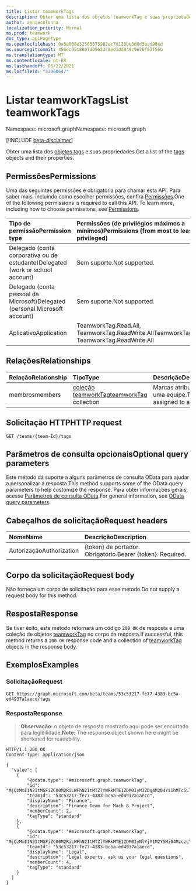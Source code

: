 ```yaml
---
title: Listar teamworkTags
description: Obter uma lista dos objetos teamworkTag e suas propriedades.
author: anniecolonna
localization_priority: Normal
ms.prod: teamwork
doc_type: apiPageType
ms.openlocfilehash: 0a5e008e32565675982ec7d120be3d6d3bad98ed
ms.sourcegitcommit: 456ec9510807d05623c0ed1dd049c9676f53f56b
ms.translationtype: MT
ms.contentlocale: pt-BR
ms.lasthandoff: 06/22/2021
ms.locfileid: "53060647"
---
```

# <a name="list-teamworktags"></a><span data-ttu-id="d006c-103">Listar teamworkTags</span><span class="sxs-lookup"><span data-stu-id="d006c-103">List teamworkTags</span></span>
<span data-ttu-id="d006c-104">Namespace: microsoft.graph</span><span class="sxs-lookup"><span data-stu-id="d006c-104">Namespace: microsoft.graph</span></span>

[!INCLUDE [beta-disclaimer](../../includes/beta-disclaimer.md)]

<span data-ttu-id="d006c-105">Obter uma lista dos [objetos tags](../resources/teamworktag.md) e suas propriedades.</span><span class="sxs-lookup"><span data-stu-id="d006c-105">Get a list of the [tags](../resources/teamworktag.md) objects and their properties.</span></span>

## <a name="permissions"></a><span data-ttu-id="d006c-106">Permissões</span><span class="sxs-lookup"><span data-stu-id="d006c-106">Permissions</span></span>
<span data-ttu-id="d006c-p101">Uma das seguintes permissões é obrigatória para chamar esta API. Para saber mais, incluindo como escolher permissões, confira [Permissões](/graph/permissions-reference).</span><span class="sxs-lookup"><span data-stu-id="d006c-p101">One of the following permissions is required to call this API. To learn more, including how to choose permissions, see [Permissions](/graph/permissions-reference).</span></span>

|<span data-ttu-id="d006c-109">Tipo de permissão</span><span class="sxs-lookup"><span data-stu-id="d006c-109">Permission type</span></span>|<span data-ttu-id="d006c-110">Permissões (de privilégios máximos a mínimos)</span><span class="sxs-lookup"><span data-stu-id="d006c-110">Permissions (from most to least privileged)</span></span>|
|:---|:---|
|<span data-ttu-id="d006c-111">Delegado (conta corporativa ou de estudante)</span><span class="sxs-lookup"><span data-stu-id="d006c-111">Delegated (work or school account)</span></span>|<span data-ttu-id="d006c-112">Sem suporte.</span><span class="sxs-lookup"><span data-stu-id="d006c-112">Not supported.</span></span>|
|<span data-ttu-id="d006c-113">Delegado (conta pessoal da Microsoft)</span><span class="sxs-lookup"><span data-stu-id="d006c-113">Delegated (personal Microsoft account)</span></span>|<span data-ttu-id="d006c-114">Sem suporte.</span><span class="sxs-lookup"><span data-stu-id="d006c-114">Not supported.</span></span>|
|<span data-ttu-id="d006c-115">Aplicativo</span><span class="sxs-lookup"><span data-stu-id="d006c-115">Application</span></span>|<span data-ttu-id="d006c-116">TeamworkTag.Read.All, TeamworkTag.ReadWrite.All</span><span class="sxs-lookup"><span data-stu-id="d006c-116">TeamworkTag.Read.All, TeamworkTag.ReadWrite.All</span></span>|

## <a name="relationships"></a><span data-ttu-id="d006c-117">Relações</span><span class="sxs-lookup"><span data-stu-id="d006c-117">Relationships</span></span>
|<span data-ttu-id="d006c-118">Relação</span><span class="sxs-lookup"><span data-stu-id="d006c-118">Relationship</span></span>|<span data-ttu-id="d006c-119">Tipo</span><span class="sxs-lookup"><span data-stu-id="d006c-119">Type</span></span>|<span data-ttu-id="d006c-120">Descrição</span><span class="sxs-lookup"><span data-stu-id="d006c-120">Description</span></span>|
|:---|:---|:---|
|<span data-ttu-id="d006c-121">membros</span><span class="sxs-lookup"><span data-stu-id="d006c-121">members</span></span>|<span data-ttu-id="d006c-122">[coleção teamworkTag](../resources/teamworktag.md)</span><span class="sxs-lookup"><span data-stu-id="d006c-122">[teamworkTag](../resources/teamworktag.md) collection</span></span>|<span data-ttu-id="d006c-123">Marcas atribuídas a uma equipe.</span><span class="sxs-lookup"><span data-stu-id="d006c-123">Tags assigned to a team.</span></span>|

## <a name="http-request"></a><span data-ttu-id="d006c-124">Solicitação HTTP</span><span class="sxs-lookup"><span data-stu-id="d006c-124">HTTP request</span></span>

<!-- {
  "blockType": "ignored"
}
-->
``` http
GET /teams/{team-Id}/tags
```

## <a name="optional-query-parameters"></a><span data-ttu-id="d006c-125">Parâmetros de consulta opcionais</span><span class="sxs-lookup"><span data-stu-id="d006c-125">Optional query parameters</span></span>
<span data-ttu-id="d006c-126">Este método dá suporte a alguns parâmetros de consulta OData para ajudar a personalizar a resposta.</span><span class="sxs-lookup"><span data-stu-id="d006c-126">This method supports some of the OData query parameters to help customize the response.</span></span> <span data-ttu-id="d006c-127">Para obter informações gerais, acesse [Parâmetros de consulta OData](/graph/query-parameters).</span><span class="sxs-lookup"><span data-stu-id="d006c-127">For general information, see [OData query parameters](/graph/query-parameters).</span></span>

## <a name="request-headers"></a><span data-ttu-id="d006c-128">Cabeçalhos de solicitação</span><span class="sxs-lookup"><span data-stu-id="d006c-128">Request headers</span></span>
|<span data-ttu-id="d006c-129">Nome</span><span class="sxs-lookup"><span data-stu-id="d006c-129">Name</span></span>|<span data-ttu-id="d006c-130">Descrição</span><span class="sxs-lookup"><span data-stu-id="d006c-130">Description</span></span>|
|:---|:---|
|<span data-ttu-id="d006c-131">Autorização</span><span class="sxs-lookup"><span data-stu-id="d006c-131">Authorization</span></span>|<span data-ttu-id="d006c-p103">{token} de portador. Obrigatório.</span><span class="sxs-lookup"><span data-stu-id="d006c-p103">Bearer {token}. Required.</span></span>|

## <a name="request-body"></a><span data-ttu-id="d006c-134">Corpo da solicitação</span><span class="sxs-lookup"><span data-stu-id="d006c-134">Request body</span></span>
<span data-ttu-id="d006c-135">Não forneça um corpo de solicitação para esse método.</span><span class="sxs-lookup"><span data-stu-id="d006c-135">Do not supply a request body for this method.</span></span>

## <a name="response"></a><span data-ttu-id="d006c-136">Resposta</span><span class="sxs-lookup"><span data-stu-id="d006c-136">Response</span></span>

<span data-ttu-id="d006c-137">Se tiver êxito, este método retornará um código `200 OK` de resposta e uma coleção de objetos [teamworkTag](../resources/teamworktag.md) no corpo da resposta.</span><span class="sxs-lookup"><span data-stu-id="d006c-137">If successful, this method returns a `200 OK` response code and a collection of [teamworkTag](../resources/teamworktag.md) objects in the response body.</span></span>

## <a name="examples"></a><span data-ttu-id="d006c-138">Exemplos</span><span class="sxs-lookup"><span data-stu-id="d006c-138">Examples</span></span>

### <a name="request"></a><span data-ttu-id="d006c-139">Solicitação</span><span class="sxs-lookup"><span data-stu-id="d006c-139">Request</span></span>
<!-- {
  "blockType": "request",
  "name": "list_teamworktag"
}
-->
``` http
GET https://graph.microsoft.com/beta/teams/53c53217-fe77-4383-bc5a-ed4937a1aecd/tags
```


### <a name="response"></a><span data-ttu-id="d006c-140">Resposta</span><span class="sxs-lookup"><span data-stu-id="d006c-140">Response</span></span>
><span data-ttu-id="d006c-141">**Observação:** o objeto de resposta mostrado aqui pode ser encurtado para legibilidade.</span><span class="sxs-lookup"><span data-stu-id="d006c-141">**Note:** The response object shown here might be shortened for readability.</span></span>
<!-- {
  "blockType": "response",
  "truncated": true,
  "@odata.type": "Collection(microsoft.graph.teamworkTag)"
}
-->
``` http
HTTP/1.1 200 OK
Content-Type: application/json

{
  "value": [
    {
        "@odata.type": "#microsoft.graph.teamworkTag",
        "id": "MjQzMmI1N2ItMGFiZC00M2RiLWFhN2ItMTZlYWRkMTE1ZDM0IyM3ZDg4M2Q4Yi1hMTc5LTRkZDctOTNiMy1hOGQzZGUxYTIxMmUjI3RhY29VSjN2RGk==",
        "teamId": "53c53217-fe77-4383-bc5a-ed4937a1aecd",
        "displayName": "Finance",
        "description": "Finance Team for Mach 8 Project",
        "memberCount": 2,
        "tagType": "standard"
    },
    {
        "@odata.type": "#microsoft.graph.teamworkTag",
        "id": "MjQzMmI1N2ItMGFiZC00M2RiLWFhN2ItMTZlYWRkMTE1ZDM0IyNlYjY1M2Y5Mi04MzczLTRkZTYtYmZlYy01YjRkMjE2YjZhZGUjIzk3ZjYyMzQ0LTU3ZGMtNDA5Yy04OGFkLWM0YWYxNDE1OGZmNQ==",
        "teamId": "53c53217-fe77-4383-bc5a-ed4937a1aecd",
        "displayName": "Legal",
        "description": "Legal experts, ask us your legal questions",
        "memberCount": 4,
        "tagType": "standard"
    }
  ]
}
```


